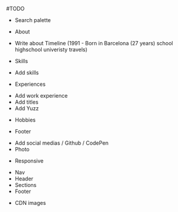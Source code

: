 #TODO

- Search palette

- About
* Write about Timeline (1991 - Born in Barcelona (27 years) school highschool univeristy travels)

- Skills
* Add skills

- Experiences
* Add work experience
* Add titles
* Add Yuzz

- Hobbies

- Footer
* Add social medias / Github / CodePen
* Photo

- Responsive 
* Nav
* Header
* Sections
* Footer

- CDN images